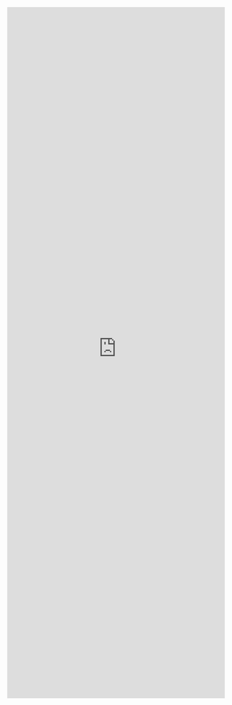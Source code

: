 <iframe 
    title='Facepile Examples'
    src='https://fabricweb.z5.web.core.windows.net/pr-deploy-site/refs/pull/9333/merge/fabric-website-resources/dist/index.html#/examples/facepile?docsExample=true'
    frameborder='no'
    height='1600'
    style='width: 100%;'
>